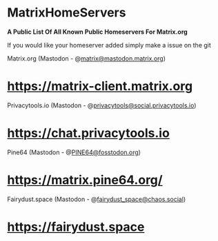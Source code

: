 # MatrixHomeServers
**A Public List Of All Known Public Homeservers For Matrix.org**

If you would like your homeserver added simply make a issue on the git

Matrix.org (Mastodon - @matrix@mastodon.matrix.org)
# https://matrix-client.matrix.org

Privacytools.io (Mastodon - @privacytools@social.privacytools.io)
# https://chat.privacytools.io

Pine64 (Mastodon - @PINE64@fosstodon.org)
# https://matrix.pine64.org/

Fairydust.space (Mastodon - @fairydust_space@chaos.social)
# https://fairydust.space 
